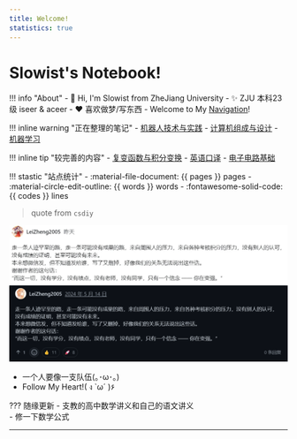 ```yaml
---
title: Welcome! 
statistics: true
---
```


# Slowist's Notebook! 

!!! info "About"
    - 👋 Hi, I'm Slowist from ZheJiang University
    - ✨ ZJU 本科23级 iseer & aceer
    - :heart: 喜欢做梦/写东西
    - Welcome to My [Navigation](https://slowist-lee.github.io/navigation/)!

!!! inline warning "正在整理的笔记"
    - [机器人技术与实践](Others/robot/index.md)
    - [计算机组成与设计](cs/system/CO/index.md)
    - [机器学习](AI/ML/index.md)

!!! inline tip "较完善的内容"
    - [复变函数与积分变换](Math/complex/index.md)
    - [英语口译](English/Interpretation/index.md)
    - [电子电路基础](isee/elec/index.md)

!!! stastic "站点统计"
    - :material-file-document: {{ pages }} pages
    - :material-circle-edit-outline: {{ words }} words
    - :fontawesome-solid-code: {{ codes }} lines


> quote from `csdiy`  

![csdiy](1.jpg#only-light)
![csdiy](2.png#only-dark)

- 一个人要像一支队伍(｡･ω･｡)  
- Follow My Heart!( ง `ω´ )۶  

??? 随缘更新
    - 支教的高中数学讲义和自己的语文讲义   
    - 修一下数学公式   

-----

